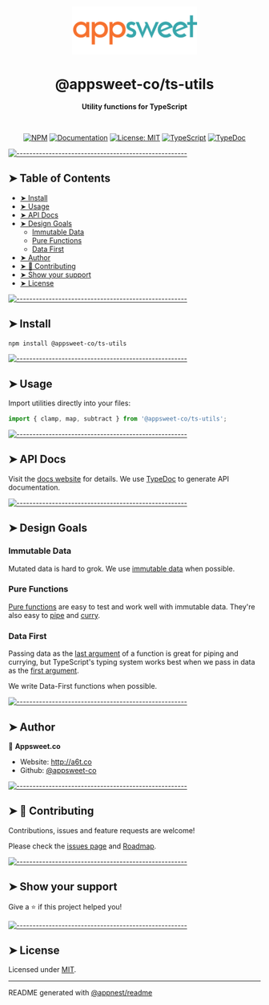 <!-- ⚠️ This README has been generated from the file(s) "blueprint.md" ⚠️--><p align="center">
  <img src="./logo.png" alt="Logo" width="250" height="auto" />
</p>
<h1 align="center">@appsweet-co/ts-utils</h1>
<p align="center">
  <b>Utility functions for TypeScript</b></br>
  <sub><sub>
</p>

<br />

<p align="center">
		<a href="https://www.npmjs.com/package/@appsweet-co/ts-utils"><img alt="NPM" src="https://img.shields.io/npm/v/@appsweet-co/ts-utils.svg?style=for-the-badge" height="20"/></a>
<a href="https://appsweet-co.github.io/ts-utils/"><img alt="Documentation" src="https://img.shields.io/badge/documentation-yes-brightgreen.svg?style=for-the-badge" height="20"/></a>
<a href="https://github.com/appsweet-co/ts-utils/blob/main/LICENSE"><img alt="License: MIT" src="https://img.shields.io/badge/License-MIT-yellow.svg?style=for-the-badge" height="20"/></a>
<a href="https://www.typescriptlang.org/"><img alt="TypeScript" src="https://img.shields.io/badge/TypeScript-4.0.2-blueviolet?style=for-the-badge" height="20"/></a>
<a href="http://typedoc.org/"><img alt="TypeDoc" src="https://img.shields.io/badge/TypeDoc-0.19.1-blueviolet?style=for-the-badge" height="20"/></a>
	</p>


[![-----------------------------------------------------](https://raw.githubusercontent.com/andreasbm/readme/master/assets/lines/aqua.png)](#table-of-contents)

## ➤ Table of Contents

* [➤ Install](#-install)
* [➤ Usage](#-usage)
* [➤ API Docs](#-api-docs)
* [➤ Design Goals](#-design-goals)
	* [Immutable Data](#immutable-data)
	* [Pure Functions](#pure-functions)
	* [Data First](#data-first)
* [➤ Author](#-author)
* [➤ 🤝 Contributing](#--contributing)
* [➤ Show your support](#-show-your-support)
* [➤ License](#-license)


[![-----------------------------------------------------](https://raw.githubusercontent.com/andreasbm/readme/master/assets/lines/aqua.png)](#install)

## ➤ Install

```sh
npm install @appsweet-co/ts-utils
```


[![-----------------------------------------------------](https://raw.githubusercontent.com/andreasbm/readme/master/assets/lines/aqua.png)](#usage)

## ➤ Usage

Import utilities directly into your files:

```javascript
import { clamp, map, subtract } from '@appsweet-co/ts-utils';
```


[![-----------------------------------------------------](https://raw.githubusercontent.com/andreasbm/readme/master/assets/lines/aqua.png)](#api-docs)

## ➤ API Docs

Visit the [docs website](https://appsweet-co.github.io/ts-utils/) for details. We use [TypeDoc](http://typedoc.org/) to generate API documentation.


[![-----------------------------------------------------](https://raw.githubusercontent.com/andreasbm/readme/master/assets/lines/aqua.png)](#design-goals)

## ➤ Design Goals

### Immutable Data

Mutated data is hard to grok. We use [immutable data](https://en.wikipedia.org/wiki/Immutable_object) when possible.

### Pure Functions

[Pure functions](https://en.wikipedia.org/wiki/Pure_function) are easy to test and work well with immutable data. They're also easy to [pipe](https://en.wikipedia.org/wiki/Function_composition) and [curry](https://en.wikipedia.org/wiki/Currying).

### Data First

Passing data as the [last argument](https://dev.to/richytong/practical-functional-programming-in-javascript-data-last-1gjo) of a function is great for piping and currying, but TypeScript's typing system works best when we pass in data as the [first argument](https://basarat.gitbook.io/typescript/type-system/type-inference).

We write Data-First functions when possible.


[![-----------------------------------------------------](https://raw.githubusercontent.com/andreasbm/readme/master/assets/lines/aqua.png)](#author)

## ➤ Author

👤 **Appsweet.co**

* Website: http://a6t.co
* Github: [@appsweet-co](https://github.com/appsweet-co)


[![-----------------------------------------------------](https://raw.githubusercontent.com/andreasbm/readme/master/assets/lines/aqua.png)](#-contributing)

## ➤ 🤝 Contributing

Contributions, issues and feature requests are welcome!

Please check the [issues page](https://github.com/appsweet-co/ts-utils/issues) and [Roadmap](./ROADMAP.md).


[![-----------------------------------------------------](https://raw.githubusercontent.com/andreasbm/readme/master/assets/lines/aqua.png)](#show-your-support)

## ➤ Show your support

Give a ⭐️ if this project helped you!


[![-----------------------------------------------------](https://raw.githubusercontent.com/andreasbm/readme/master/assets/lines/aqua.png)](#license)

## ➤ License
	
Licensed under [MIT](https://opensource.org/licenses/MIT).

---

README generated with [@appnest/readme](https://github.com/andreasbm/readme)
